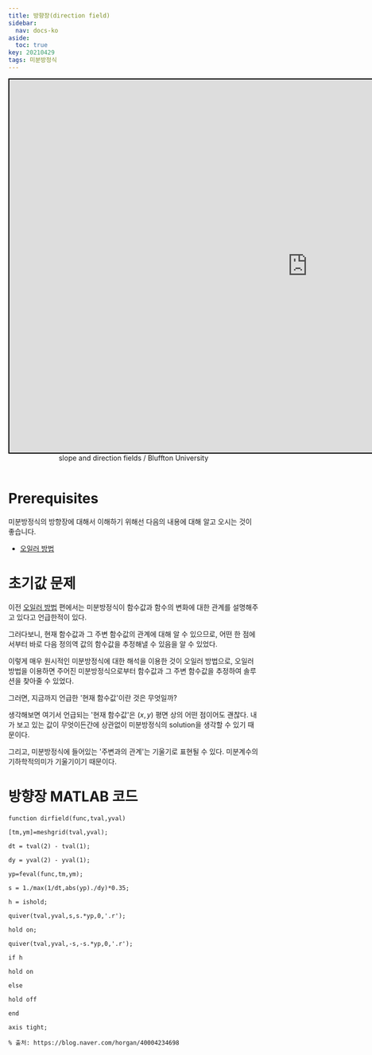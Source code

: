 ```yaml
---
title: 방향장(direction field)
sidebar:
  nav: docs-ko
aside:
  toc: true
key: 20210429
tags: 미분방정식
---
```

<center>
  <iframe style="border-width:2px; border-color:black; border-style:solid;" width = "1200" height = "750" frameborder = "0" src="https://homepages.bluffton.edu/~nesterd/apps/slopefields.html"></iframe>
  <br>
  slope and direction fields / Bluffton University
  <br>
  <br>
</center>

# Prerequisites

미분방정식의 방향장에 대해서 이해하기 위해선 다음의 내용에 대해 알고 오시는 것이 좋습니다.

* [오일러 방법](https://angeloyeo.github.io/2021/04/29/Euler_method.html)

# 초기값 문제

이전 [오일러 방법](https://angeloyeo.github.io/2021/04/29/Euler_method.html) 편에서는 미분방정식이 함수값과 함수의 변화에 대한 관계를 설명해주고 있다고 언급한적이 있다.

그러다보니, 현재 함수값과 그 주변 함수값의 관계에 대해 알 수 있으므로, 어떤 한 점에서부터 바로 다음 정의역 값의 함수값을 추정해낼 수 있음을 알 수 있었다.

이렇게 매우 원시적인 미분방정식에 대한 해석을 이용한 것이 오일러 방법으로, 오일러 방법을 이용하면 주어진 미분방정식으로부터 함수값과 그 주변 함수값을 추정하여 솔루션을 찾아줄 수 있었다.

그러면, 지금까지 언급한 '현재 함수값'이란 것은 무엇일까?

생각해보면 여기서 언급되는 '현재 함수값'은 $(x, y)$ 평면 상의 어떤 점이어도 괜찮다. 내가 보고 있는 값이 무엇이든간에 상관없이 미분방정식의 solution을 생각할 수 있기 때문이다.

그리고, 미분방정식에 들어있는 '주변과의 관계'는 기울기로 표현될 수 있다. 미분계수의 기하학적의미가 기울기이기 때문이다.


# 방향장 MATLAB 코드

```{MATLAB}
function dirfield(func,tval,yval)

[tm,ym]=meshgrid(tval,yval);

dt = tval(2) - tval(1);

dy = yval(2) - yval(1);

yp=feval(func,tm,ym);

s = 1./max(1/dt,abs(yp)./dy)*0.35;

h = ishold;

quiver(tval,yval,s,s.*yp,0,'.r');

hold on;

quiver(tval,yval,-s,-s.*yp,0,'.r');

if h

hold on

else  

hold off

end

axis tight;

% 출처: https://blog.naver.com/horgan/40004234698
```